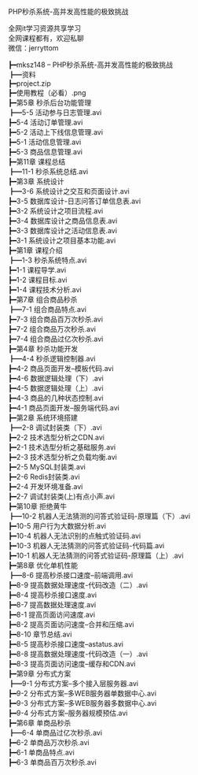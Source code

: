 PHP秒杀系统-高并发高性能的极致挑战

全网it学习资源共享学习<br>全网课程都有，欢迎私聊<br>微信：jerryttom<br>

┣━mksz148 – PHP秒杀系统-高并发高性能的极致挑战<br> ┣━资料<br> ┣━project.zip<br> ┣━使用教程（必看）.png<br> ┣━第5章 秒杀后台功能管理<br> ┣━5-5 活动参与日志管理.avi<br> ┣━5-4 活动订单管理.avi<br> ┣━5-2 活动上下线信息管理.avi<br> ┣━5-1 活动信息管理.avi<br> ┣━5-3 商品信息管理.avi<br> ┣━第11章 课程总结<br> ┣━11-1 秒杀系统总结.avi<br> ┣━第3章 系统设计<br> ┣━3-6 系统设计之交互和页面设计.avi<br> ┣━3-5 数据库设计-日志问答订单信息表.avi<br> ┣━3-2 系统设计之项目流程.avi<br> ┣━3-4 数据库设计之商品信息表.avi<br> ┣━3-3 数据库设计之活动信息表.avi<br> ┣━3-1 系统设计之项目基本功能.avi<br> ┣━第1章 课程介绍<br> ┣━1-3 秒杀系统特点.avi<br> ┣━1-1 课程导学.avi<br> ┣━1-2 课程目标.avi<br> ┣━1-4 课程技术分析.avi<br> ┣━第7章 组合商品秒杀<br> ┣━7-1 组合商品特点.avi<br> ┣━7-3 组合商品百万次秒杀.avi<br> ┣━7-2 组合商品万次秒杀.avi<br> ┣━7-4 组合商品过亿次秒杀.avi<br> ┣━第4章 秒杀功能开发<br> ┣━4-4 秒杀逻辑控制器.avi<br> ┣━4-2 商品页面开发–模板代码.avi<br> ┣━4-6 数据逻辑处理（下）.avi<br> ┣━4-5 数据逻辑处理（上）.avi<br> ┣━4-3 商品的几种状态控制.avi<br> ┣━4-1 商品页面开发–服务端代码.avi<br> ┣━第2章 系统环境搭建<br> ┣━2-8 调试封装类（下）.avi<br> ┣━2-2 技术选型分析之CDN.avi<br> ┣━2-1 技术选型分析之基础服务.avi<br> ┣━2-3 技术选型分析之负载均衡.avi<br> ┣━2-5 MySQL封装类.avi<br> ┣━2-6 Redis封装类.avi<br> ┣━2-4 开发环境准备.avi<br> ┣━2-7 调试封装类(上)有点小声.avi<br> ┣━第10章 拒绝黄牛<br> ┣━10-2 机器人无法猜测的问答式验证码-原理篇（下）.avi<br> ┣━10-5 用户行为大数据分析.avi<br> ┣━10-4 机器人无法识别的点触式验证码.avi<br> ┣━10-3 机器人无法猜测的问答式验证码-代码篇.avi<br> ┣━10-1 机器人无法猜测的问答式验证码-原理篇（上）.avi<br> ┣━第8章 优化单机性能<br> ┣━8-6 提高秒杀接口速度–前端调用.avi<br> ┣━8-9 提高数据处理速度-代码改造（二）.avi<br> ┣━8-4 提高秒杀接口速度.avi<br> ┣━8-7 提高数据处理速度.avi<br> ┣━8-1 提高页面访问速度.avi<br> ┣━8-2 提高页面访问速度–合并和压缩.avi<br> ┣━8-10 章节总结.avi<br> ┣━8-5 提高秒杀接口速度–astatus.avi<br> ┣━8-8 提高数据处理速度-代码改造（一）.avi<br> ┣━8-3 提高页面访问速度–缓存和CDN.avi<br> ┣━第9章 分布式方案<br> ┣━9-1 分布式方案–多个接入层服务器.avi<br> ┣━9-2 分布式方案–多WEB服务器单数据中心.avi<br> ┣━9-3 分布式方案–多WEB服务器多数据中心.avi<br> ┣━9-4 分布式方案–服务器规模预估.avi<br> ┣━第6章 单商品秒杀<br> ┣━6-4 单商品过亿次秒杀.avi<br> ┣━6-2 单商品万次秒杀.avi<br> ┣━6-1 单商品特点.avi<br> ┣━6-3 单商品百万次秒杀.avi